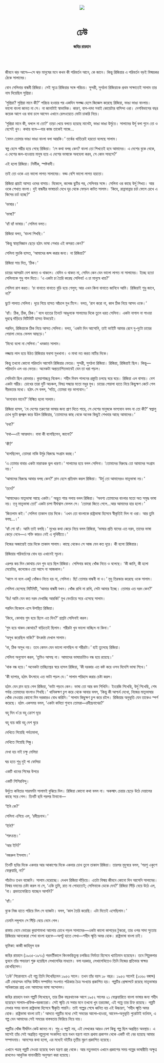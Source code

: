 <div align=center>
<img src=https://images.prothomalo.com/prothomalo-bangla%2F2023-02%2Ff21197a3-228d-4f0c-a169-816008f27d64%2FUntitled_5.jpg?rect=0%2C284%2C1924%2C1010&w=1200&ar=40%3A21&auto=format%2Ccompress&ogImage=true&mode=crop&overlay=&overlay_position=bottom&overlay_width_pct=1 />
<br><br>
<h1>ঢেউ</h1>
<h4>জহির রায়হান</h4>
<br><br>
</div>

জীবনে ঝড় আসে—সে ঝড় মানুষের মনে কখন কী পরিবর্তন আনে, কে জানে। কিন্তু রিজিয়ার এ পরিবর্তন বড়ই বিস্ময়কর ঠেকে সালামের।

বোন সেলিনার বান্ধবী রিজিয়া। সেই সূত্রে রিজিয়ার সঙ্গে পরিচয়। সুন্দরী, সুগঠনা রিজিয়াকে প্রথম সাক্ষাতেই সালাম তার নাম দিয়েছিল সুপ্রিয়া।

‘সুপ্রিয়া? সুপ্রিয়া মানে কী?’ পরিচয় হওয়ার পর একদিন সলজ্জ হেসে জিজ্ঞেস করেছে রিজিয়া, ভাঙা ভাঙা বাংলায়। ভালো বাংলা জানত না সে। না জানাটাই স্বাভাবিক। কারণ, বাপ-দাদা সবাই কোয়েটার বাসিন্দা ওরা। দেশবিভাগের বছর কয়েক আগে ওর বাবা চলে আসেন এখানে রেলওয়েতে মোটা চাকরি নিয়ে।

‘সুপ্রিয়া মানে কী, বললে না তো?’ তাড়া খেয়ে বলতে হয়েছে মানেটা, ভাঙা ভাঙা উর্দুতে। সালামের উর্দু বলা শুনে তো ও হেসেই খুন। কথায় বলে—যার কাজ তাকেই সাজে...

‘যেমন তোমার ভাঙা ভাঙা বাংলা বলা আরকি।’ তর্কের খাতিরেই হয়তো বলেছে সালাম।

স্বল্প হেসে গম্ভীর হয়ে গেছে রিজিয়া। ‘সে কথা বলছ কেন? বাংলা তো শিখতেই হবে আমাদের। এ দেশের বুকে থেকে, এ দেশের জল-হাওয়ায় মানুষ হয়ে এ দেশের ভাষাকে অবহেলা করব, সে কোন সাহসে?’

এই হলো রিজিয়া। নির্ভীক, স্পষ্টবাদী।

তাই তো ওকে এত ভালো লাগত সালামের। বড্ড বেশি ভালো লাগত হয়তো।

রিজিয়া প্রায়ই আসত ওদের বাসায়। বিকেলে, কলেজ ছুটির পর, সেলিনার সঙ্গে। সেলিনা ওর কাছে উর্দু শিখত। আর ওকে শেখাত বাংলা। দুই বান্ধবীর ভাষাচর্চা দেখে দূর থেকে ফোড়ন কাটত সালাম। ‘কিহে, রান্নাবান্নার চর্চা ফেলে রেখে এ কিসের চর্চা হচ্ছে?’

‘ভাষার।’

‘ভাষা?’

‘হ্যাঁ হ্যাঁ ভাষার।’ সেলিনা বলত।

রিজিয়া বলত, ‘বাংলা শিখছি।’

‘কিন্তু স্বাস্থ্যবিজ্ঞান ছেড়ে হঠাৎ ভাষা শেখার এই কসরত কেন?’

সেলিনা মুচকি হাসত, ‘আমাদের জব্দ করার জন্য। না রিজিয়া?’

রিজিয়া সায় দিত, ‘ঠিক।’

চায়ের আসরটা বেশ জমত ও থাকলে। যেদিন ও থাকত না, সেদিন কেন যেন ভালো লাগত না সালামের। ইচ্ছে হতো সেলিনাকে শুধু গাল দিতে। ‘এ একটা চা তৈরি করেছ সেলিনা! এ চা মানুষে খায়?’

সেলিনা রাগ করত। ‘চা বানাতে বানাতে বুড়ি হয়ে গেলুম; আর এখন কিনা বানাতে জানিনে আমি। রিজিয়াই শুধু জানে, না?’

ছুটে পালাত সেলিনা। দূরে গিয়ে হাসত আঁচলে মুখ টিপে। বলত, ‘রাগ করো না, কাল ঠিক নিয়ে আসব ওকে।’

‘হ্যাঁ। ঠিক, ঠিক, ঠিক।’ বলে হাতের তিনটে আঙুলকে সালামের দিকে তুলে ধরত সেলিনা। একটা নাগাল না পাওয়া দূরত্বে দাঁড়িয়ে মিটিমিটি হাসত উভয়েই।

পরদিন, রিজিয়াকে ঠিক নিয়ে আসত সেলিনা। বলত, ‘একটা দিন আসোনি, তাই ভাইটি আমার রেগে দু-দুটো চায়ের পেয়ালা ভেঙে ফেলল আছড়ে।’

‘মিথ্যে বলো না সেলিনা।’ ধমকাত সালাম।

লজ্জায় লাল হয়ে উঠত রিজিয়ার ফরসা মুখখানা। ও মাথা নত করত মাটির দিকে।

কিন্তু তখনো কোনো পরিবর্তন আসেনি রিজিয়ার ভেতর। সুন্দরী, সুগঠনা রিজিয়া। রিজিয়া, রিজিয়াই ছিল। কিন্তু—পরিবর্তন এল ওর ভেতর। অনেকটা অপ্রত্যাশিতভাবেই যেন তা ধরা পড়ল।

সেদিনটা ছিল রোববার। কুয়াশাচ্ছন্ন বিকেল। শহীদ দিবস পালনের প্রস্তুতি চলছে ঘরে ঘরে। রিজিয়া এল বাসায়। বেশ একটা গম্ভীর। চোখের তারা দুটি অচঞ্চল, বিষণ্ন সন্ধ্যার মতো মধুর মুখ। চায়ের পেয়ালা হাতে নিয়ে কিছুক্ষণ কেটে গেল নীরবতার মধ্যে। হঠাৎ সে বলল, ‘সত্যি, তোমরা বড় ভাগ্যবান।’

‘ভাগ্যবান মানে?’ বিস্মিত হলো সালাম।

রিজিয়া হাসল, ‘যে দেশের তরুণেরা ভাষার জন্য প্রাণ দিতে পারে, সে দেশের মানুষকে ভাগ্যবান বলব না তো কী?’ স্বপ্নালু চোখ দুটো জ্বলজ্বল করে উঠল রিজিয়ার, ‘তোমাদের কাছ থেকে অনেক কিছুই শেখবার আছে আমাদের।’

‘যথা?’

‘যথা—এই আত্মদান। বাবা কী বলেছিলেন, জানো?’

‘কী?’

‘বলেছিলেন, তোমরা নাকি উর্দুর বিরুদ্ধে সংগ্রাম করছ।’

‘এ তোমার বাবার একটা মারাত্মক ভুল ধারণা।’ সালামের হয়ে বলল সেলিনা। ‘তোমাদের বিরুদ্ধে তো আমাদের সংগ্রাম নয়।’

‘আমাদের বিরুদ্ধে আবার বলছ কেন?’ ম্লান হেসে প্রতিবাদ করল রিজিয়া। ‘উর্দু তো আমাদেরও মাতৃভাষা নয়।’

‘তবে?’

‘আমাদেরও মাতৃভাষা আছে একটা।’ অদ্ভুত শান্ত গলায় বলল রিজিয়া। ‘অবশ্য তোমাদের বাংলার মতো অত সমৃদ্ধ ভাষা নয়। তবু মাতৃভাষা তো!’ একটা চাপা দীর্ঘশ্বাস ফেলল সে। ‘তোমরা জিতে গেলে...আর আমাদের হার হলো।’

‘জিতলাম কই।’ সেলিনা তাকাল তার দিকে। ‘এখন তো বাংলাকে রাষ্ট্রভাষা হিসেবে স্বীকৃতিই দিল না ওরা। আর তুমি বলছ...।’

‘হ্যাঁ গো হ্যাঁ। আমি তাই বলছি।’ মুখের কথা কেড়ে নিয়ে বলল রিজিয়া, ‘ভাষার প্রতি যাদের এত দরদ, তাদের ভাষা কেড়ে নেবে—এ শক্তি কারও নেই এ পৃথিবীতে।’

নিজের অজান্তেই তার দিকে তাকাল সালাম। কাছে থেকেও সে আজ যেন কত দূরে। কী হলো রিজিয়ার।

রিজিয়ার পরিবর্তনের বোধ হয় এখানেই সূচনা।

এরপর কয় দিন কোথায় যেন গুম হয়ে ছিল রিজিয়া। সেলিনার কাছে খোঁজ নিতে ও বলেছে। ‘কী জানি, কী হলো মেয়েটার, কলেজেও তো আসে না আজকাল।’

‘আসে না বলে একটু খোঁজও নিতে হয় না, সেলিনা। ছি! তোমার বান্ধবী না ও।’ মৃদু তিরস্কার করেছে ওকে সালাম।

সেলিনা হেসেছে মিটিমিটি, ‘আমার বান্ধবী যখন। খোঁজ রাখি না রাখি, সেটা আমার ইচ্ছে। তোমার এত দরদ কেন?’

‘উঃ! আমি যেন কত দরদ দেখাচ্ছি আরকি!’ মুখ ভেংচিয়ে সরে এসেছে সালাম।

পরদিন বিকেলে এসে উপস্থিত রিজিয়া।

‘কিহে, কোথায় গুম হয়ে ছিলে এত দিন?’ প্রশ্নটা সেলিনাই করল।

‘গুম হয়ে থাকব কোথায়? বাড়িতেই ছিলাম। শরীরটা খুব ভালো যাচ্ছিল না কিনা।’

‘অসুখ করেছিল নাকি?’ উৎকণ্ঠা দেখাল সালাম।

‘না, ঠিক অসুখ নয়। তবে কেমন যেন ভালো লাগছিল না শরীরটা।’ হাই তুলেছে রিজিয়া।

সেলিনা অনুযোগ করল, ‘তুমিও আসছ না। আমাদের ভাষাচর্চাটাও বন্ধ হয়ে রয়েছে।’

‘থাক বন্ধ হয়ে।’ অনেকটা তাচ্ছিল্যের স্বরে হাসল রিজিয়া, ‘কী দরকার এত কষ্ট করে ওসব বিদেশি ভাষা শিখে।’

‘কী ব্যাপার, হঠাৎ উৎসাহে এত ভাটা পড়ল যে।’ সালাম পরিহাস করার চেষ্টা করল।

হঠাৎ যেন ম্লান হয়ে গেল রিজিয়া, ‘ভাটা পড়বে কেন। ভাষা তো আর কম শিখিনি। ইংরেজি শিখেছি, উর্দু শিখেছি, শেষ পর্যন্ত তোমাদের বাংলাও শিখছি।’ খানিকক্ষণ চুপ করে থেকে আবার বলল, ‘কিন্তু কী আশ্চর্য দেখো, নিজের মাতৃভাষার খোঁজ নেওয়ার কোনো দিন দরকারও বোধ করিনি।’ সালাম কিছুক্ষণ চুপ করে রইল। রিজিয়ার অনুভূতি যেন তাকেও স্পর্শ করেছে। হঠাৎ একসময় বলল, ‘একটা কবিতা শুনবে তোমরা—রবীন্দ্রনাথের?’

বহু দিন ধ’রে বহু ক্রোশ দূরে

বহু ব্যয় করি বহু দেশ ঘুরে

দেখিতে গিয়েছি পর্বতমালা,

দেখিতে গিয়েছি সিন্ধু।

দেখা হয় নাই চক্ষু মেলিয়া

ঘর হতে শুধু দুই পা ফেলিয়া

একটি ধানের শিষের উপরে

একটি শিশিরবিন্দু।

উর্দুতে কবিতার সারমর্মটা সালামই বুঝিয়ে দিল। রিজিয়া কোনো কথা বলল না। অকস্মাৎ চেয়ার ছেড়ে উঠে দেয়ালের কাছে সরে গেল। তিনটি ছবি পরপর টানানো—

‘ইনি কে?’

সেলিনা এগিয়ে এল, ‘রবীন্দ্রনাথ।’

‘ইনি?’

‘শরৎচন্দ্র।’

‘আর ইনি?’

‘নজরুল ইসলাম।’

তিনটি ছবির দিকে একবার আর আকাশের দিকে একবার চোখ তুলে তাকাল রিজিয়া। তারপর মৃদুস্বরে বলল, ‘পরশু একুশে ফেব্রুয়ারি, না?’

পাঁচটাও তখন বাজেনি। সালাম বেরোচ্ছে। দেখল রিজিয়া দাঁড়িয়ে। এতটা বিস্ময় জীবনে কোনো দিন আসেনি সালামের। বিস্ময় দমনের চেষ্টা করল না সে, ‘একি তুমি, রাত না পোহাতেই; সেলিনাকে ডেকে দেব?’ রিজিয়া সিঁড়ি বেয়ে উঠে এল, ‘না। প্রভাতফেরিতে যাচ্ছেন আপনি?’

‘হ্যাঁ।’

বুকে নিজ হাতে পরিয়ে দিল সে ব্যাজটা। বলল, ‘কাল তৈরি করেছি। এটা দিতেই এসেছিলাম।’

তেমনি লঘুপদে সে সিঁড়ি বেয়ে নেমে গেল।

রাস্তায় নেমে ভোরের কুয়াশামাখা আলোয় চোখে পড়ল সালামের—একটা কালো কাপড়ের টুকরো, তার ওপর সাদা সুতোয় রিজিয়ার আনকোরা শেখা বাংলা হরফে—অপটু হাতে লেখা—শহীদ স্মৃতি অমর হোক। রাষ্ট্রভাষা বাংলা চাই।

ভূমিকা: কাজী জাহিদুল হক

জহির রায়হান (১৯৩৫-১৯৭২) পরবর্তীকালে কিংবদন্তিতুল্য চলচ্চিত্র নির্মাতা হিসেবে খ্যাতিমান হয়েছেন। তবে শিল্পকলার ভুবনে তাঁর পদচারণ শুরু হয়েছিল লেখালেখির মাধ্যমে। বলা দরকার, লেখালেখিতেও তিনি নিজের প্রতিভার স্বাক্ষর রেখেছিলেন।

‘ঢেউ’ শিরোনামে এই গল্প তিনি লিখেছিলেন ১৯৫৩ সালে। তখন তাঁর বয়স ১৮ বছর। ১৯৫৩ সালেই (১৩৬০ বঙ্গাব্দ) এটি মোহাম্মদ নাসির উদ্দীন সম্পাদিত সওগাত পত্রিকার চৈত্র সংখ্যায় প্রকাশিত হয়। গল্পটির প্রেক্ষাপটে রয়েছে মাতৃভাষার অধিকারের প্রশ্ন এবং আমাদের ভাষা অন্দোলন।

জহির রায়হান যখন গল্পটি লিখেছেন, তার ঠিক বছরখানেক আগে ১৯৫২ সালের ২১ ফেব্রুয়ারিতে বাংলা ভাষার জন্য শহীদ হয়েছেন সালাম–রফিক–বরকতেরা। সেই স্মৃতি যে সবার মনে তখনো খুব তরতাজা, এই গল্পে তার চিহ্ন রয়েছে। গল্পটি লেখার সময় বাংলা রাষ্ট্রভাষা হিসেবে স্বীকৃতি পায়নি। তাই গল্পের শেষে ধ্বনিত হয় এই উচ্চারণ, ‘শহীদ স্মৃতি অমর হোক। রাষ্ট্রভাষা বাংলা চাই।’ আদতে গল্পটির মধ্যে সেই সময়ের আলো–হাওয়া, আবেগ–অনুভূতি পুরোটাই বর্তমান, এ গল্প যেন আমাদের সেই সময়ের বাস্তবতায় ফিরিয়ে নিয়ে যায়।

গল্পটির খোঁজ দীর্ঘদিন কেউ জানত না। শুধু এ গল্পই নয়, এই লেখকের আরও বেশ কিছু গল্প ছিল অগ্রন্থিত অবস্থায়। এ মাসেই তাঁর সেই অগ্রন্থিত গল্পগুলো সংকলিত হয়ে যখন যন্ত্রণা নামে প্রথমা প্রকাশন থেকে একটি বই বের হয়েছে আমার সম্পাদনায়। আনন্দের কথা হলো, এর মধ্যেই বইটির তৃতীয় মুদ্রণ প্রকাশিত হয়েছে।

এখানে পত্রস্থ গল্পটি নেওয়া হয়েছে যখন যন্ত্রণা গ্রন্থ থেকে। আর নতুনভাবে এখানে প্রকাশের সময় গল্পের ভাষারীতি অক্ষুণ্ন রাখলেও আধুনিক বানানরীতি অনুসরণ করা হয়েছে।
